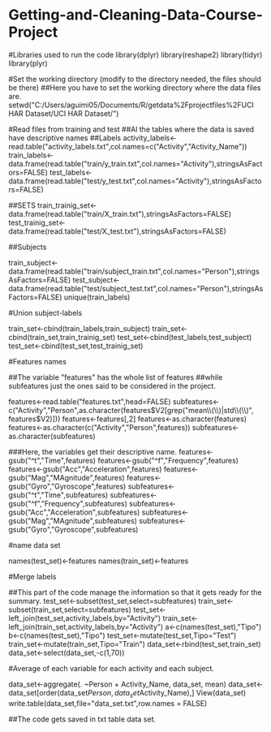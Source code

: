 # Getting-and-Cleaning-Data-Course-Project
#Libraries used to run the code
library(dplyr)
library(reshape2)
library(tidyr)
library(plyr)

#Set the working directory (modify to the directory needed, the files should be there)
##Here you have to set the working directory where the data files are. 
setwd("C:/Users/aguimi05/Documents/R/getdata%2Fprojectfiles%2FUCI HAR Dataset/UCI HAR Dataset/")

#Read files from training and test
##Al the tables where the data is saved have descriptive names
##Labels
activity_labels<-read.table("activity_labels.txt",col.names=c("Activity","Activity_Name"))
train_labels<-data.frame(read.table("train/y_train.txt",col.names="Activity"),stringsAsFactors=FALSE)
test_labels<-data.frame(read.table("test/y_test.txt",col.names="Activity"),stringsAsFactors=FALSE)

##SETS
train_trainig_set<-data.frame(read.table("train/X_train.txt"),stringsAsFactors=FALSE)
test_trainig_set<-data.frame(read.table("test/X_test.txt"),stringsAsFactors=FALSE)

##Subjects

train_subject<-data.frame(read.table("train/subject_train.txt",col.names="Person"),stringsAsFactors=FALSE)
test_subject<-data.frame(read.table("test/subject_test.txt",col.names="Person"),stringsAsFactors=FALSE)
unique(train_labels)

#Union subject-labels

train_set<-cbind(train_labels,train_subject)
train_set<-cbind(train_set,train_trainig_set)
test_set<-cbind(test_labels,test_subject)
test_set<-cbind(test_set,test_trainig_set)

#Features names

##The variable "features" has the whole list of features
##while subfeatures just the ones said to be considered in the project.

features<-read.table("features.txt",head=FALSE)
subfeatures<-c("Activity","Person",as.character(features$V2[grep("mean\\(\\)|std\\(\\)", features$V2)]))
features<-features[,2]
features<-as.character(features)
features<-as.character(c("Activity","Person",features))
subfeatures<-as.character(subfeatures)

###Here, the variables get their descriptive name.
features<-gsub("^t","Time",features)
features<-gsub("^f","Frequency",features)
features<-gsub("Acc","Acceleration",features)
features<-gsub("Mag","MAgnitude",features)
features<-gsub("Gyro","Gyroscope",features)
subfeatures<-gsub("^t","Time",subfeatures)
subfeatures<-gsub("^f","Frequency",subfeatures)
subfeatures<-gsub("Acc","Acceleration",subfeatures)
subfeatures<-gsub("Mag","MAgnitude",subfeatures)
subfeatures<-gsub("Gyro","Gyroscope",subfeatures)

#name data set

names(test_set)<-features
names(train_set)<-features

#Merge labels

##This part of the code manage the information so that it gets ready for the summary.
test_set<-subset(test_set,select=subfeatures)
train_set<-subset(train_set,select=subfeatures)
test_set<-left_join(test_set,activity_labels,by="Activity")
train_set<-left_join(train_set,activity_labels,by="Activity")
a<-c(names(test_set),"Tipo")
b<-c(names(test_set),"Tipo")
test_set<-mutate(test_set,Tipo="Test")
train_set<-mutate(train_set,Tipo="Train")
data_set<-rbind(test_set,train_set)
data_set<-select(data_set,-c(1,70))

#Average of each variable for each activity and each subject.

data_set<-aggregate(. ~Person + Activity_Name, data_set, mean)
data_set<-data_set[order(data_set$Person,data_set$Activity_Name),]
View(data_set)
write.table(data_set,file="data_set.txt",row.names = FALSE)

##The code gets saved in txt table data set.

